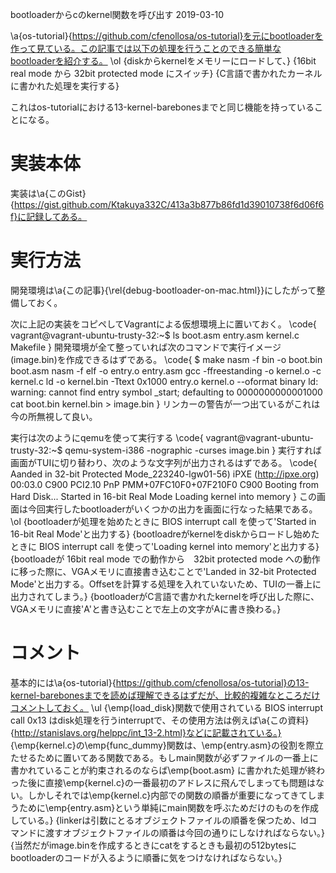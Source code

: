 bootloaderからcのkernel関数を呼び出す
2019-03-10


\a{os-tutorial}{https://github.com/cfenollosa/os-tutorial}を元にbootloaderを作って見ている。この記事では以下の処理を行うことのできる簡単なbootloaderを紹介する。
\ol
{diskからkernelをメモリーにロードして、}
{16bit real mode から 32bit protected mode にスイッチ}
{C言語で書かれたカーネルに書かれた処理を実行する}


これはos-tutorialにおける13-kernel-barebonesまでと同じ機能を持っていることになる。


# 実装本体


実装は\a{このGist}{https://gist.github.com/Ktakuya332C/413a3b877b86fd1d39010738f6d06f6f}に記録してある。


# 実行方法


開発環境は\a{この記事}{\rel{debug-bootloader-on-mac.html}}にしたがって整備しておく。


次に上記の実装をコピペしてVagrantによる仮想環境上に置いておく。
\code{
vagrant@vagrant-ubuntu-trusty-32:~$ ls
boot.asm  entry.asm  kernel.c  Makefile
}
開発環境が全て整っていれば次のコマンドで実行イメージ(image.bin)を作成できるはずである。
\code{
$ make
nasm -f bin -o boot.bin boot.asm
nasm -f elf -o entry.o entry.asm
gcc -ffreestanding -o kernel.o -c kernel.c
ld -o kernel.bin -Ttext 0x1000 entry.o kernel.o --oformat binary
ld: warning: cannot find entry symbol _start; defaulting to 0000000000001000
cat boot.bin kernel.bin > image.bin
}
リンカーの警告が一つ出ているがこれは今の所無視して良い。


実行は次のようにqemuを使って実行する
\code{
vagrant@vagrant-ubuntu-trusty-32:~$ qemu-system-i386 -nographic -curses image.bin
}
実行すれば画面がTUIに切り替わり、次のような文字列が出力されるはずである。
\code{
Aanded in 32-bit Protected Mode_223240-lgw01-56)
iPXE (http://ipxe.org) 00:03.0 C900 PCI2.10 PnP PMM+07FC10F0+07F210F0 C900
Booting from Hard Disk...
Started in 16-bit Real Mode
Loading kernel into memory
}
この画面は今回実行したbootloaderがいくつかの出力を画面に行なった結果である。
\ol
{bootloaderが処理を始めたときに BIOS interrupt call を使って'Started in 16-bit Real Mode'と出力する}
{bootloadreがkernelをdiskからロードし始めたときに BIOS interrupt call を使って'Loading kernel into memory'と出力する}
{bootloadeが 16bit real mode での動作から　32bit protected mode への動作に移った際に、VGAメモリに直接書き込むことで'Landed in 32-bit Protected Mode'と出力する。Offsetを計算する処理を入れていないため、TUIの一番上に出力されてしまう。}
{bootloaderがC言語で書かれたkernelを呼び出した際に、VGAメモリに直接'A'と書き込むことで左上の文字がAに書き換わる。}


# コメント


基本的には\a{os-tutorial}{https://github.com/cfenollosa/os-tutorial}の13-kernel-barebonesまでを読めば理解できるはずだが、比較的複雑なところだけコメントしておく。
\ul
{\emp{load_disk}関数で使用されている BIOS interrupt call 0x13 はdisk処理を行うinterruptで、その使用方法は例えば\a{この資料}{http://stanislavs.org/helppc/int_13-2.html}などに記載されている。}
{\emp{kernel.c}の\emp{func_dummy}関数は、\emp{entry.asm}の役割を際立たせるために置いてある関数である。もしmain関数が必ずファイルの一番上に書かれていることが約束されるのならば\emp{boot.asm} に書かれた処理が終わった後に直接\emp{kernel.c}の一番最初のアドレスに飛んでしまっても問題はない。しかしそれでは\emp{kernel.c}内部での関数の順番が重要になってきてしまうために\emp{entry.asm}という単純にmain関数を呼ぶためだけのものを作成している。}
{linkerは引数にとるオブジェクトファイルの順番を保つため、ldコマンドに渡すオブジェクトファイルの順番は今回の通りにしなければならない。}
{当然だがimage.binを作成するときにcatをするときも最初の512bytesにbootloaderのコードが入るように順番に気をつけなければならない。}
